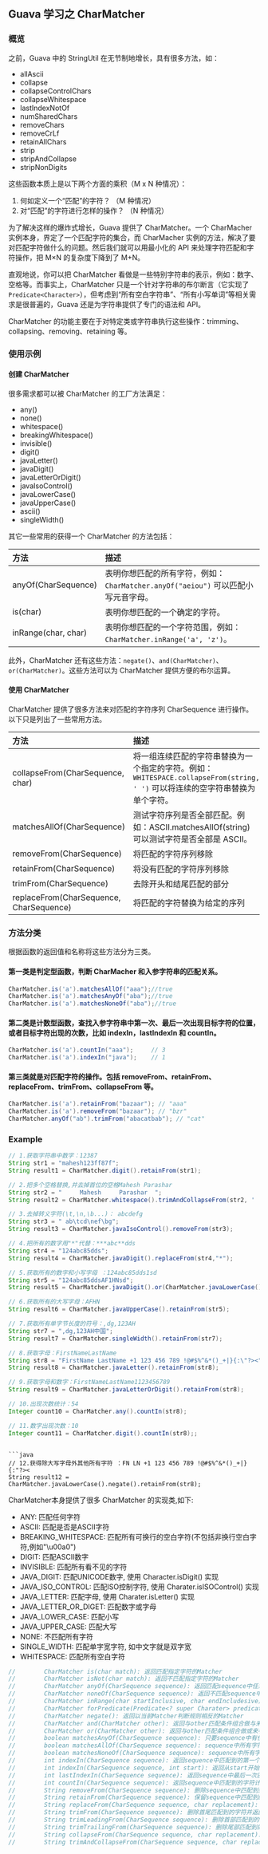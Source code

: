 ## Guava 学习之 CharMatcher

### 概览

之前，Guava 中的 StringUtil 在无节制地增长，具有很多方法，如：

- allAscii
- collapse
- collapseControlChars
- collapseWhitespace
- lastIndexNotOf
- numSharedChars
- removeChars
- removeCrLf
- retainAllChars
- strip
- stripAndCollapse
- stripNonDigits

这些函数本质上是以下两个方面的乘积（M x N 种情况）：

1. 何如定义一个“匹配”的字符？ （M 种情况）
2. 对“匹配”的字符进行怎样的操作？ （N 种情况）

为了解决这样的爆炸式增长，Guava 提供了 CharMatcher。一个 CharMacher 实例本身，界定了一个匹配字符的集合，而 CharMacher 实例的方法，解决了要对匹配字符做什么的问题。然后我们就可以用最小化的 API 来处理字符匹配和字符操作，把 M×N 的复杂度下降到了 M+N。

直观地说，你可以把 CharMatcher 看做是一些特别字符串的表示，例如：数字、空格等。而事实上，CharMatcher 只是一个针对字符串的布尔断言（它实现了 `Predicate<Character>`），但考虑到“所有空白字符串”、“所有小写单词”等相关需求是很普遍的，Guava 还是为字符串提供了专门的语法和 API。

CharMatcher 的功能主要在于对特定类或字符串执行这些操作：trimming、collapsing、removing、retaining 等。

### 使用示例

#### 创建 CharMatcher

很多需求都可以被 CharMatcher 的工厂方法满足：

- any()
- none()
- whitespace()
- breakingWhitespace()
- invisible()
- digit()
- javaLetter()
- javaDigit()
- javaLetterOrDigit()
- javaIsoControl()
- javaLowerCase()
- javaUpperCase()
- ascii()
- singleWidth()

其它一些常用的获得一个 CharMatcher 的方法包括：

| 方法 	| 描述 |
| :-                    | :- |
| anyOf(CharSequence) 	| 表明你想匹配的所有字符，例如：`CharMatcher.anyOf("aeiou")` 可以匹配小写元音字母。|
| is(char) 	            | 表明你想匹配的一个确定的字符。|
| inRange(char, char) 	| 表明你想匹配的一个字符范围，例如：`CharMatcher.inRange('a', 'z')`。|

此外，CharMatcher 还有这些方法：`negate()`、`and(CharMatcher)`、`or(CharMatcher)`。这些方法可以为 CharMatcher 提供方便的布尔运算。

#### 使用 CharMatcher

CharMatcher 提供了很多方法来对匹配的字符序列 CharSequence 进行操作。以下只是列出了一些常用方法。

| 方法 	| 描述 | 
| :- | :- |
| collapseFrom(CharSequence, char) 	| 将一组连续匹配的字符串替换为一个指定的字符。例如：`WHITESPACE.collapseFrom(string, ' ')` 可以将连续的空字符串替换为单个字符。|
| matchesAllOf(CharSequence) 	    | 测试字符序列是否全部匹配。例如：ASCII.matchesAllOf(string) 可以测试字符是否全部是 ASCII。|
| removeFrom(CharSequence) 	        | 将匹配的字符序列移除 |
| retainFrom(CharSequence) 	        | 将没有匹配的字符序列移除 |
| trimFrom(CharSequence) 	        | 去除开头和结尾匹配的部分 |
| replaceFrom(CharSequence, CharSequence) 	| 将匹配的字符替换为给定的序列 |

### 方法分类

根据函数的返回值和名称将这些方法分为三类。

#### 第一类是判定型函数，判断 CharMacher 和入参字符串的匹配关系。

```java
CharMatcher.is('a').matchesAllOf("aaa");//true
CharMatcher.is('a').matchesAnyOf("aba");//true
CharMatcher.is('a').matchesNoneOf("aba");//true
```


#### 第二类是计数型函数，查找入参字符串中第一次、最后一次出现目标字符的位置，或者目标字符出现的次数，比如 indexIn，lastIndexIn 和 countIn。

```java
CharMatcher.is('a').countIn("aaa");     // 3
CharMatcher.is('a').indexIn("java");    // 1
```


#### 第三类就是对匹配字符的操作。包括 removeFrom、retainFrom、replaceFrom、trimFrom、collapseFrom 等。

```java
CharMatcher.is('a').retainFrom("bazaar"); // "aaa"
CharMatcher.is('a').removeFrom("bazaar"); // "bzr"
CharMatcher.anyOf("ab").trimFrom("abacatbab"); // "cat"
```


### Example

```java
// 1.获取字符串中数字：12387
String str1 = "mahesh123ff87f";
String result1 = CharMatcher.digit().retainFrom(str1);
```

```java
// 2.把多个空格替换,并去掉首位的空格Mahesh Parashar
String str2 = "     Mahesh     Parashar  ";
String result2 = CharMatcher.whitespace().trimAndCollapseFrom(str2, ' ');
```

```java
// 3.去掉转义字符(\t,\n,\b...)： abcdefg
String str3 = " ab\tcd\nef\bg";
String result3 = CharMatcher.javaIsoControl().removeFrom(str3);
```

```java
// 4.把所有的数字用"*"代替：***abc**dds
String str4 = "124abc85dds";
String result4 = CharMatcher.javaDigit().replaceFrom(str4,"*");
```

```java
// 5.获取所有的数字和小写字母 ：124abc85dds1sd
String str5 = "124abc85ddsAF1HNsd";
String result5 = CharMatcher.javaDigit().or(CharMatcher.javaLowerCase()).retainFrom(str5);
```

```java
// 6.获取所有的大写字母：AFHN
String result6 = CharMatcher.javaUpperCase().retainFrom(str5);
```

```java
// 7.获取所有单字节长度的符号：,dg,123AH
String str7 = ",dg,123AH中国";
String result7 = CharMatcher.singleWidth().retainFrom(str7);
```

```java
// 8.获取字母：FirstNameLastName
String str8 = "FirstName LastName +1 123 456 789 !@#$%^&*()_+|}{:\"?><";
String result8 = CharMatcher.javaLetter().retainFrom(str8);
```


```java
// 9.获取字母和数字：FirstNameLastName1123456789
String result9 = CharMatcher.javaLetterOrDigit().retainFrom(str8);
```

```java
// 10.出现次数统计：54
Integer count10 = CharMatcher.any().countIn(str8);
```

```java
// 11.数字出现次数：10
Integer count11 = CharMatcher.digit().countIn(str8);;
```
```

```java
// 12.获得除大写字母外其他所有字符 ：FN LN +1 123 456 789 !@#$%^&*()_+|}{:"?><
String result12 = CharMatcher.javaLowerCase().negate().retainFrom(str8);
```

CharMatcher本身提供了很多 CharMatcher 的实现类,如下:

- ANY: 匹配任何字符
- ASCII: 匹配是否是ASCII字符
- BREAKING_WHITESPACE: 匹配所有可换行的空白字符(不包括非换行空白字符,例如"\u00a0")
- DIGIT: 匹配ASCII数字
- INVISIBLE: 匹配所有看不见的字符
- JAVA_DIGIT: 匹配UNICODE数字, 使用 Character.isDigit() 实现
- JAVA_ISO_CONTROL: 匹配ISO控制字符, 使用 Charater.isISOControl() 实现
- JAVA_LETTER: 匹配字母, 使用 Charater.isLetter() 实现
- JAVA_LETTER_OR_DIGET: 匹配数字或字母
- JAVA_LOWER_CASE: 匹配小写
- JAVA_UPPER_CASE: 匹配大写
- NONE: 不匹配所有字符
- SINGLE_WIDTH: 匹配单字宽字符, 如中文字就是双字宽
- WHITESPACE: 匹配所有空白字符

```java
//        CharMatcher is(char match): 返回匹配指定字符的Matcher
//        CharMatcher isNot(char match): 返回不匹配指定字符的Matcher
//        CharMatcher anyOf(CharSequence sequence): 返回匹配sequence中任意字符的Matcher
//        CharMatcher noneOf(CharSequence sequence): 返回不匹配sequence中任何一个字符的Matcher
//        CharMatcher inRange(char startInclusive, char endIncludesive): 返回匹配范围内任意字符的Matcher
//        CharMatcher forPredicate(Predicate<? super Charater> predicate): 返回使用predicate的apply()判断匹配的Matcher
//        CharMatcher negate(): 返回以当前Matcher判断规则相反的Matcher
//        CharMatcher and(CharMatcher other): 返回与other匹配条件组合做与来判断的Matcher
//        CharMatcher or(CharMatcher other): 返回与other匹配条件组合做或来判断的Matcher
//        boolean matchesAnyOf(CharSequence sequence): 只要sequence中有任意字符能匹配Matcher,返回true
//        boolean matchesAllOf(CharSequence sequence): sequence中所有字符都能匹配Matcher,返回true
//        boolean matchesNoneOf(CharSequence sequence): sequence中所有字符都不能匹配Matcher,返回true
//        int indexIn(CharSequence sequence): 返回sequence中匹配到的第一个字符的坐标
//        int indexIn(CharSequence sequence, int start): 返回从start开始,在sequence中匹配到的第一个字符的坐标
//        int lastIndexIn(CharSequence sequence): 返回sequence中最后一次匹配到的字符的坐标
//        int countIn(CharSequence sequence): 返回sequence中匹配到的字符计数
//        String removeFrom(CharSequence sequence): 删除sequence中匹配到到的字符并返回
//        String retainFrom(CharSequence sequence): 保留sequence中匹配到的字符并返回
//        String replaceFrom(CharSequence sequence, char replacement): 替换sequence中匹配到的字符并返回
//        String trimFrom(CharSequence sequence): 删除首尾匹配到的字符并返回
//        String trimLeadingFrom(CharSequence sequence): 删除首部匹配到的字符
//        String trimTrailingFrom(CharSequence sequence): 删除尾部匹配到的字符
//        String collapseFrom(CharSequence sequence, char replacement): 将匹配到的组(连续匹配的字符)替换成replacement
//        String trimAndCollapseFrom(CharSequence sequence, char replacement): 先trim在replace
```






